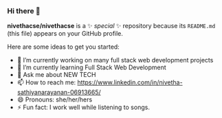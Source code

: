 ### Hi there 👋


**nivethacse/nivethacse** is a ✨ _special_ ✨ repository because its `README.md` (this file) appears on your GitHub profile.

Here are some ideas to get you started:

- 🔭 I’m currently working on many full stack web development projects
- 🌱 I’m currently learning Full Stack Web Development
- 💬 Ask me about NEW TECH
- 📫 How to reach me: https://www.linkedin.com/in/nivetha-sathiyanarayanan-06913665/
- 😄 Pronouns: she/her/hers
- ⚡ Fun fact: I work well while listening to songs.

